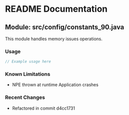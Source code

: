 # README Documentation

## Module: src/config/constants_90.java

This module handles memory issues operations.

### Usage

```java
// Example usage here
```

### Known Limitations

- NPE thrown at runtime Application crashes

### Recent Changes

- Refactored in commit d4cc1731
